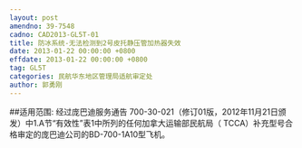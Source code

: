 ```yaml
---
layout: post
amendno: 39-7548
cadno: CAD2013-GL5T-01
title: 防冰系统-无法检测到2号皮托静压管加热器失效
date: 2013-01-22 00:00:00 +0800
effdate: 2013-01-22 00:00:00 +0800
tag: GL5T
categories: 民航华东地区管理局适航审定处
author: 郭勇刚
---
```


##适用范围:
经过庞巴迪服务通告 700-30-021（修订01版，2012年11月21日颁发）中1.A节“有效性”表1中所列的任何加拿大运输部民航局（ TCCA）补充型号合格审定的庞巴迪公司的BD-700-1A10型飞机。

